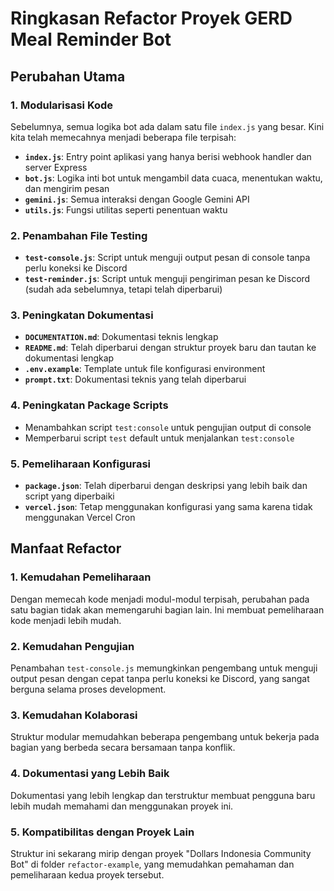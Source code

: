 # Ringkasan Refactor Proyek GERD Meal Reminder Bot

## Perubahan Utama

### 1. Modularisasi Kode
Sebelumnya, semua logika bot ada dalam satu file `index.js` yang besar. Kini kita telah memecahnya menjadi beberapa file terpisah:

- **`index.js`**: Entry point aplikasi yang hanya berisi webhook handler dan server Express
- **`bot.js`**: Logika inti bot untuk mengambil data cuaca, menentukan waktu, dan mengirim pesan
- **`gemini.js`**: Semua interaksi dengan Google Gemini API
- **`utils.js`**: Fungsi utilitas seperti penentuan waktu

### 2. Penambahan File Testing
- **`test-console.js`**: Script untuk menguji output pesan di console tanpa perlu koneksi ke Discord
- **`test-reminder.js`**: Script untuk menguji pengiriman pesan ke Discord (sudah ada sebelumnya, tetapi telah diperbarui)

### 3. Peningkatan Dokumentasi
- **`DOCUMENTATION.md`**: Dokumentasi teknis lengkap
- **`README.md`**: Telah diperbarui dengan struktur proyek baru dan tautan ke dokumentasi lengkap
- **`.env.example`**: Template untuk file konfigurasi environment
- **`prompt.txt`**: Dokumentasi teknis yang telah diperbarui

### 4. Peningkatan Package Scripts
- Menambahkan script `test:console` untuk pengujian output di console
- Memperbarui script `test` default untuk menjalankan `test:console`

### 5. Pemeliharaan Konfigurasi
- **`package.json`**: Telah diperbarui dengan deskripsi yang lebih baik dan script yang diperbaiki
- **`vercel.json`**: Tetap menggunakan konfigurasi yang sama karena tidak menggunakan Vercel Cron

## Manfaat Refactor

### 1. Kemudahan Pemeliharaan
Dengan memecah kode menjadi modul-modul terpisah, perubahan pada satu bagian tidak akan memengaruhi bagian lain. Ini membuat pemeliharaan kode menjadi lebih mudah.

### 2. Kemudahan Pengujian
Penambahan `test-console.js` memungkinkan pengembang untuk menguji output pesan dengan cepat tanpa perlu koneksi ke Discord, yang sangat berguna selama proses development.

### 3. Kemudahan Kolaborasi
Struktur modular memudahkan beberapa pengembang untuk bekerja pada bagian yang berbeda secara bersamaan tanpa konflik.

### 4. Dokumentasi yang Lebih Baik
Dokumentasi yang lebih lengkap dan terstruktur membuat pengguna baru lebih mudah memahami dan menggunakan proyek ini.

### 5. Kompatibilitas dengan Proyek Lain
Struktur ini sekarang mirip dengan proyek "Dollars Indonesia Community Bot" di folder `refactor-example`, yang memudahkan pemahaman dan pemeliharaan kedua proyek tersebut.